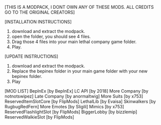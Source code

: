 [THIS IS A MODPACK, I DONT OWN ANY OF THESE MODS. ALL CREDITS GO TO THE ORIGINAL CREATORS]

[INSTALLATION INSTRUCTIONS]
1. download and extract the modpack.
2. open the folder, you should see 4 files.
3. Drag those 4 files into your main lethal company game folder.
4. Play.

[UPDATE INSTRUCTIONS]
1. download and extract the modpack.
2. Replace the bepinex folder in your main game folder with your new bepinex folder.
3. Play

[MOD LIST]
BepInEx [by BepInEx]
LC API [by 2018]
More Company [by notnotswipez]
Late Company [by anormaltwig]
More Suits [by x753]
ReservedItemSlotCore [by FlipMods]
LethalLib [by Evaisa]
Skinwalkers [by RugbugRedFern]
More Emotes [by Sligili]
Mimics [by x753]
ReservedFlashlightSlot [by FlipMods]
BiggerLobby [by bizzlemip]
ReservedWalkieSlot [by FlipMods]


